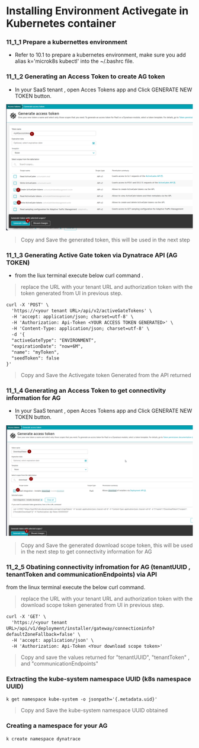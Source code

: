 # Installing Environment Activegate in Kubernetes container

### 11_1_1 Prepare a kubernettes environment
- Refer to 10.1 to prepare a kubernetes environment, make sure you add alias k='microk8s kubectl' into the ~/.bashrc file.

### 11_1_2 Generating an Access Token to create AG token

- In your SaaS tenant , open Acces Tokens app and Click GENERATE NEW TOKEN button.

![accesstoken](https://github.com/hakansuku/D1APACTraining/blob/main/images/containerAG/accesstoken.png)

> Copy and Save the generated token, this will be used in the next step

### 11_1_3 Generating Active Gate token via Dynatrace API (AG TOKEN)
- from the liux terminal execute below curl command . 

> replace the URL with your tenant URL and authorization token with the token generated from UI in previous step.

```
curl -X 'POST' \
  'https://<your tenant URL>/api/v2/activeGateTokens' \
  -H 'accept: application/json; charset=utf-8' \
  -H 'Authorization: Api-Token <YOUR ACCESS TOKEN GENERATED>' \
  -H 'Content-Type: application/json; charset=utf-8' \
  -d '{
  "activeGateType": "ENVIRONMENT",
  "expirationDate": "now+6M",
  "name": "myToken",
  "seedToken": false
}'
```

>Copy and Save the Activegate token Generated from the API returned


### 11_1_4 Generating an Access Token to get connectivity information for AG

- In your SaaS tenant , open Acces Tokens app and Click GENERATE NEW TOKEN button.

![accesstoken](https://github.com/hakansuku/D1APACTraining/blob/main/images/containerAG/downloadtoken.png)

> Copy and Save the generated download scope token, this will be used in the next step to get connectivity information for AG


### 11_2_5 Obatining connectivity infromation for AG (tenantUUID , tenantToken and communicationEndpoints) via API
from the linux terminal execute the below curl command.
> replace the URL with your tenant URL and authorization token with the download scope token generated from UI in previous step.


```
curl -X 'GET' \
  'https://<your tenant URL>/api/v1/deployment/installer/gateway/connectioninfo?defaultZoneFallback=false' \
  -H 'accept: application/json' \
  -H 'Authorization: Api-Token <Your download scope token>'
```
> Copy and save the values returned for "tenantUUID", "tenantToken" , and "communicationEndpoints"


### Extracting the kube-system namespace UUID (k8s namespace UUID)

```
k get namespace kube-system -o jsonpath='{.metadata.uid}'
```

> Copy and Save the kube-system namespace UUID obtained


### Creating a namespace for your AG
```
k create namespace dynatrace
```







